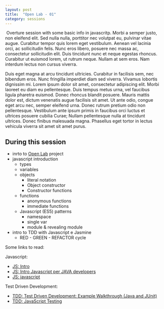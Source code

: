 ```yaml
---
layout: post
title:  "Open Lab - 01"
category: sessions
---
```

<span class="image right"><img src="{{ site.baseurl }}/images/128px-Mad_scientist_transparent_background.svg.png" alt=""></span>
Overture session with some basic info in javascritp. Morbi a semper justo, non eleifend elit. Sed nulla nulla, porttitor nec volutpat eu, pulvinar vitae augue. Curabitur tempor quis lorem eget vestibulum. Aenean vel lacinia orci, ac sollicitudin felis. Nunc eros libero, posuere nec massa ac, consectetur sollicitudin elit. Duis tincidunt nunc et neque egestas rhoncus. Curabitur ut euismod lorem, ut rutrum neque. Nullam at sem eros. Nam interdum lectus non cursus viverra.

Duis eget magna at arcu tincidunt ultricies. Curabitur in facilisis sem, nec bibendum eros. Nunc fringilla imperdiet diam sed viverra. Vivamus lobortis dignissim mi. Lorem ipsum dolor sit amet, consectetur adipiscing elit. Morbi laoreet eu diam eu pellentesque. Duis tempus metus urna, vel faucibus ligula pharetra euismod. Donec rhoncus blandit posuere. Mauris mattis dolor est, dictum venenatis augue facilisis sit amet. Ut ante odio, congue eget arcu nec, semper eleifend urna. Donec rutrum pretium odio non pellentesque. Vestibulum ante ipsum primis in faucibus orci luctus et ultrices posuere cubilia Curae; Nullam pellentesque nulla at tincidunt ultrices. Donec finibus malesuada magna. Phasellus eget tortor in lectus vehicula viverra sit amet sit amet purus.

## During this session
* inrto to [Open Lab](https://mad-labs.github.io/open-lab/) project
* javascript introduction
  * types
  * variables
  * objects
    * literal notation
    * Object constructor
    * Constructor functions
  * functions
    * anonymous functions
    * immediate functions
  * Javascript (ES5) patterns
    * namespace
    * single var
    * module & revealing module
* intro to TDD with Javascript e Jasmine
  * RED - GREEN - REFACTOR cycle

Some links to read:

Javascript:
* [JS: Intro](http://jsforcats.com/)
* [JS: Intro Javascript per JAVA developers](https://dzone.com/articles/javascript-java-developers-0)
* [JS: javascript](https://www.d.umn.edu/~gshute/webdev/javascript/javascript.xhtml)

Test Driven Development:
* [TDD: Test Driven Development: Example Walkthrough (Java and JUnit)](https://technologyconversations.com/2013/12/20/test-driven-development-tdd-example-walkthrough/)
* [TDD: JavaScript Testing](https://www.udacity.com/course/javascript-testing--ud549)
